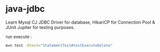# java-jdbc
Learn Mysql CJ JDBC Driver for database, HikariCP for Connection Pool & JUnit Jupiter for testing purposes.

run execute :
```bash
mvn test -Dtest="StatementTest#testExecuteDelete"
```
